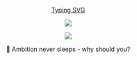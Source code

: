 <span style="user-select: none; -webkit-user-select: none; -moz-user-select: none;">

<div align="center">

[Typing SVG](https://readme-typing-svg.demolab.com?font=Fira+Code&size=40&duration=3500&pause=1000&color=FFFFFF&center=true&vCenter=true&random=true&width=600&height=100&lines=Offensive+Security;Software+Engineer;Red+Teaming)

</div>

<p align="center">
  <a>
    <img src="https://skillicons.dev/icons?i=cpp,python,mysql,debian,windows" />
  </a>
</p>
<p align="center">
  <a href="https://wakatime.com/@matixandr09"><img src="https://wakatime.com/badge/user/018bd7d5-20a7-48f2-b2f1-7e6c6eb2c1f0.svg" href="wakatime programing time thing"></a>
</p>
<p align="center">
  🌙 Ambition never sleeps - why should you?
</p>
</span>
